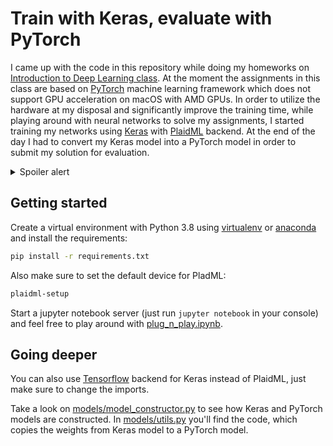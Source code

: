 # Train with Keras, evaluate with PyTorch

I came up with the code in this repository while doing my homeworks on
[Introduction to Deep Learning class](https://campus.tum.de/tumonline/WBMODHB.wbShowMHBReadOnly?pKnotenNr=1334293).
At the moment the assignments in this class are based on [PyTorch](https://pytorch.org) machine learning framework
which does not support GPU acceleration on macOS with AMD GPUs. In order to utilize the hardware at my disposal
and significantly improve the training time, while playing around with neural networks to solve my assignments,
I started training my networks using [Keras](https://keras.io) with [PlaidML](https://github.com/plaidml/plaidml)
backend. At the end of the day I had to convert my Keras model into a PyTorch model in order to submit
my solution for evaluation.

<details>
  <summary>Spoiler alert</summary>
  
  It did not work, the PyTorch model produces terrible loss :(  
  Refer [plug_n_play.ipynb](https://github.com/execreate/keras_to_pytorch/blob/master/plug_n_play.ipynb)
  for more details
  
</details>

## Getting started

Create a virtual environment with Python 3.8 using [virtualenv](https://docs.python.org/3.8/library/venv.html)
or [anaconda](https://docs.anaconda.com/anaconda/install/) and install the requirements:
```bash
pip install -r requirements.txt
```

Also make sure to set the default device for PladML:
```bash
plaidml-setup
```

Start a jupyter notebook server (just run `jupyter notebook` in your console) and feel free to play around with
[plug_n_play.ipynb](https://github.com/execreate/keras_to_pytorch/blob/master/plug_n_play.ipynb).

## Going deeper

You can also use [Tensorflow](https://www.tensorflow.org) backend for Keras instead of PlaidML, just make sure
to change the imports.

Take a look on
[models/model_constructor.py](https://github.com/execreate/keras_to_pytorch/blob/master/models/model_constructor.py)
to see how Keras and PyTorch models are constructed. In
[models/utils.py](https://github.com/execreate/keras_to_pytorch/blob/master/models/utils.py) you'll find the code,
which copies the weights from Keras model to a PyTorch model.
